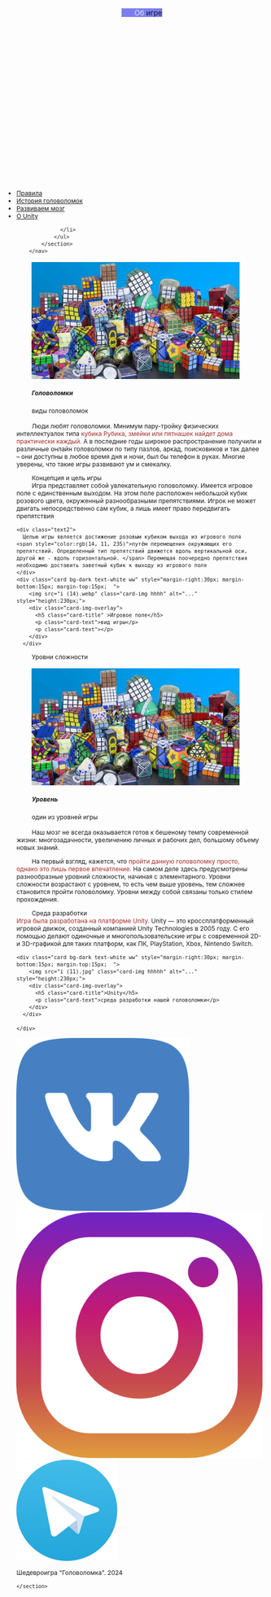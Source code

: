 <!DOCTYPE html>
<html lang="ru">
  <head>
    <meta charset="utf-8">
    <meta name="viewport" content="width=device-width, initial-scale=1">
    <title>Об игре</title>
    <link rel="stylesheet" href="ludzy.css" />
    <link href="https://cdn.jsdelivr.net/npm/bootstrap@5.2.0-beta1/dist/css/bootstrap.min.css" rel="stylesheet" integrity="sha384-0evHe/X+R7YkIZDRvuzKMRqM+OrBnVFBL6DOitfPri4tjfHxaWutUpFmBp4vmVor" crossorigin="anonymous">
  
  </head>
  <body>
   


<div class="container" style="padding:0px;">
  <header class="page-header" style="background:none"> 
    <div class="site-name" style="margin:0px; height:300px"> 
      <span style="background:rgba(41, 44, 230, 0.603); margin-left:30px;margin-top:25px"> <span style="color:rgb(228, 233, 248); margin-left: 5%;">Об</span> игре</span>
    </div>
        </header>
        <nav class="page-nav" style="background:none">
            <section class="containeri">
                <ul style="font-size: 12px">
                  <li class="jj"> <a href="nam ono nado.html"> <span>Правила</span></a>
                    <span class="border-end"></span>
                  </li>
                  <li class="jj"> <a href="history.html"> <span>История головоломок</span></a>
                    <span class="border-end"></span>
                  </li>
                  <li class="jj">  <a href="odnyi.html"> <span>Развиваем мозг</span></a>
                    <span class="border-end"></span>
                  </li>
                  <li class="jj"> <a href="luna.html"> <span>О Unity</span></a>
                
                  </li>
                </ul>
            </section>
        </nav>


<div class="container1">
    <div class="card bg-dark text-white w" style="margin-left:30px; margin-bottom:15px; margin-top:15px;  ">
        <img src="i (14).webp" class="card-img hhh" alt="..." style="height: 230px;">
        <div class="card-img-overlay">
          <h5 class="card-title">Головоломки</h5>
          <p class="card-text">виды головоломок</p>
          <p class="card-text"></p>
        </div>
      </div>

<div class="text"> 
   <p style=" text-indent: 30px;"> Люди любят головоломки. Минимум пару-тройку физических интеллектуалок типа  <span style="color:brown">кубика Рубика, змейки или пятнашек найдет дома практически каждый. </span>А в последние годы широкое распространение получили и различные онлайн головоломки по типу пазлов, аркад, поисковиков и так далее – они доступны в любое время дня и ночи, был бы телефон в руках. Многие уверены, что такие игры развивают ум и смекалку. 
    </p>
    <p style=" text-indent: 30px;"> </p>
</div>
</div>

<div class="fo" style=" text-indent: 30px;"> Концепция и цель игры</div>
<div class="text" style=" text-indent: 30px;"> Игра представляет собой увлекательную головоломку. Имеется игровое поле с единственным выходом. На этом поле расположен небольшой кубик розового цвета, окруженный разнообразными препятствиями. Игрок не может двигать непосредственно сам кубик, а лишь имеет право передвигать препятствия </div>
<div class="container2"> 

    <div class="text2">
      Целью игры является достижение розовым кубиком выхода из игрового поля  <span style="color:rgb(14, 11, 235)">путём перемещения окружающих его препятствий. Определенный тип препятствий движется вдоль вертикальной оси, другой же - вдоль горизонтальной. </span> Перемещая поочередно препятствия необходимо доставить заветный кубик к выходу из игрового поля
    </div>
    <div class="card bg-dark text-white ww" style="margin-right:30px; margin-bottom:15px; margin-top:15px;  ">
        <img src="i (14).webp" class="card-img hhhh" alt="..." style="height:230px;">
        <div class="card-img-overlay">
          <h5 class="card-title" >Игровое поле</h5>
          <p class="card-text">вид игры</p>
          <p class="card-text"></p>
        </div>
      </div>
    
</div>

<div class="fo" style=" text-indent: 30px;"> Уровни  сложности</div>
<div class="container3"> 
    <div class="card bg-dark text-white w" style="margin-left:30px; margin-bottom:15px; margin-top:15px;  ">
        <img src="i (14).webp" class="card-img hh" alt="..." style="height:230px;">
        <div class="card-img-overlay">
          <h5 class="card-title">Уровень</h5>
          <p class="card-text">один из уровней игры</p>
        </div>
      </div>
    <div class="text3" style=" text-indent: 30px;">
      Наш мозг не всегда оказывается готов к бешеному темпу современной жизни: многозадачности, увеличению личных и рабочих дел, большому объему новых знаний. 
      <p> На первый взгляд, кажется, что  <span style="color:brown">пройти данную головоломку просто, однако это лишь первое впечатление. </span> На самом деле здесь предусмотрены разнообразные уровний сложности, начиная с элементарного. Уровни сложности возрастают с уровнем, то есть чем выше уровень, тем сложнее становится пройти головоломку. Уровни между собой связаны только стилем прохождения. </p>
    </div>
</div>


<div class="fo" style=" text-indent: 30px;"> Среда разработки </div>
<div class="container4"> 
    <div class="text4">
        <span style="color:brown">
        Игра была разработана на платформе Unity. 
        </span>      Unity — это кроссплатформенный игровой движок, созданный компанией Unity Technologies в 2005 году. С его помощью делают одиночные и многопользовательские игры с современной 2D- и 3D-графикой для таких платформ, как ПК, PlayStation, Xbox, Nintendo Switch.</div>

    <div class="card bg-dark text-white ww" style="margin-right:30px; margin-bottom:15px; margin-top:15px;  ">
        <img src="i (11).jpg" class="card-img hhhhh" alt="..." style="height:230px;">
        <div class="card-img-overlay">
          <h5 class="card-title">Unity</h5>
          <p class="card-text">среда разработки нашей головоломки</p>
        </div>
      </div>

    </div>
    




<footer class="page-footer">
  <div class="hr"></div>
  <section class="container3">
    
  <div class="footer-nav">

   <a href="#"> <img src="VK_Blue_Logo_t-340x340.png" alt="hh"  ></a>
<a href="#">  <img src="174855.png" alt="fgh"></a>
  <a href="#">  <img src="telegram_PNG2.png" alt="jifj"></a>


  </div>
      <div class="footer-info">
     Шедевроигра "Головоломка". 2024
      </div>

    </section>
</footer>
  
</section>
<script src="https://cdn.jsdelivr.net/npm/bootstrap@5.2.0-beta1/dist/js/bootstrap.bundle.min.js" integrity="sha384-pprn3073KE6tl6bjs2QrFaJGz5/SUsLqktiwsUTF55Jfv3qYSDhgCecCxMW52nD2" crossorigin="anonymous"></script>


</div>
  </body>

</html>
